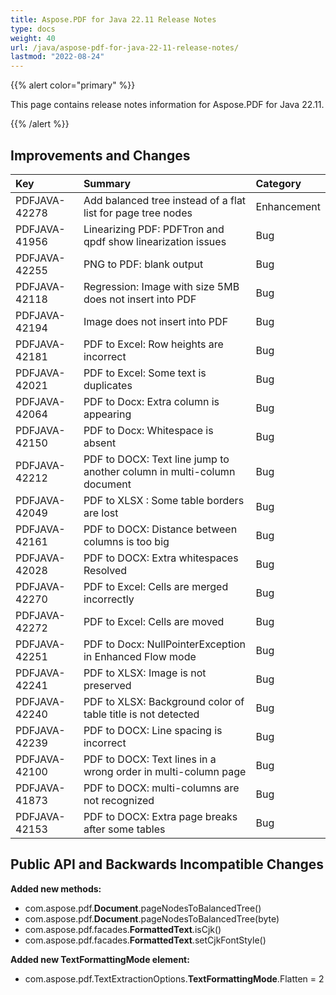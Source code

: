 ```yaml
---
title: Aspose.PDF for Java 22.11 Release Notes
type: docs
weight: 40
url: /java/aspose-pdf-for-java-22-11-release-notes/
lastmod: "2022-08-24"
---
```


{{% alert color="primary" %}}

This page contains release notes information for Aspose.PDF for Java 22.11.

{{% /alert %}}
## **Improvements and Changes**

|**Key**|**Summary**|**Category**|
| :- | :- | :- |
|PDFJAVA-42278|Add balanced tree instead of a flat list for page tree nodes|Enhancement|
|PDFJAVA-41956|Linearizing PDF: PDFTron and qpdf show linearization issues|Bug|
|PDFJAVA-42255|PNG to PDF: blank output|Bug|
|PDFJAVA-42118|Regression: Image with size 5MB does not insert into PDF|Bug|
|PDFJAVA-42194|Image does not insert into PDF|Bug|
|PDFJAVA-42181|PDF to Excel: Row heights are incorrect|Bug|
|PDFJAVA-42021|PDF to Excel: Some text is duplicates|Bug|
|PDFJAVA-42064|PDF to Docx: Extra column is appearing|Bug|
|PDFJAVA-42150|PDF to Docx: Whitespace is absent|Bug|
|PDFJAVA-42212|PDF to DOCX: Text line jump to another column in multi-column document|Bug|
|PDFJAVA-42049|PDF to XLSX : Some table borders are lost|Bug|
|PDFJAVA-42161|PDF to DOCX: Distance between columns is too big|Bug|
|PDFJAVA-42028|PDF to DOCX: Extra whitespaces Resolved|Bug|
|PDFJAVA-42270|PDF to Excel: Cells are merged incorrectly|Bug|
|PDFJAVA-42272|PDF to Excel: Cells are moved|Bug|
|PDFJAVA-42251|PDF to Docx: NullPointerException in Enhanced Flow mode|Bug|
|PDFJAVA-42241|PDF to XLSX: Image is not preserved|Bug|
|PDFJAVA-42240|PDF to XLSX: Background color of table title is not detected|Bug|
|PDFJAVA-42239|PDF to DOCX: Line spacing is incorrect|Bug|
|PDFJAVA-42100|PDF to DOCX: Text lines in a wrong order in multi-column page|Bug|
|PDFJAVA-41873|PDF to DOCX: multi-columns are not recognized|Bug|
|PDFJAVA-42153|PDF to DOCX: Extra page breaks after some tables|Bug|


## **Public API and Backwards Incompatible Changes**




**Added new methods:**

- com.aspose.pdf.**Document**.pageNodesToBalancedTree()
- com.aspose.pdf.**Document**.pageNodesToBalancedTree(byte)
- com.aspose.pdf.facades.**FormattedText**.isCjk()
- com.aspose.pdf.facades.**FormattedText**.setCjkFontStyle()

**Added new TextFormattingMode element:**

- com.aspose.pdf.TextExtractionOptions.**TextFormattingMode**.Flatten = 2 




